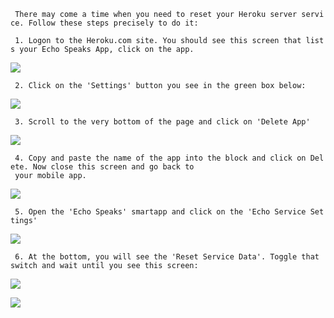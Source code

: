 ` There may come a time when you need to reset your Heroku server service. Follow these steps precisely to do it:`

` 1. Logon to the Heroku.com site. You should see this screen that lists your Echo Speaks App, click on the app.`

   ![](https://raw.githubusercontent.com/tonesto7/echo-speaks/master/resources/wiki_images/TS-1.JPG)

` 2. Click on the 'Settings' button you see in the green box below:`

   ![](https://raw.githubusercontent.com/tonesto7/echo-speaks/master/resources/wiki_images/TS-2.JPG)

` 3. Scroll to the very bottom of the page and click on 'Delete App'`

   ![](https://raw.githubusercontent.com/tonesto7/echo-speaks/master/resources/wiki_images/TS-3.JPG)

` 4. Copy and paste the name of the app into the block and click on Delete. Now close this screen and go back to`\
` your mobile app.`

   ![](https://raw.githubusercontent.com/tonesto7/echo-speaks/master/resources/wiki_images/TS-4.JPG)

` 5. Open the 'Echo Speaks' smartapp and click on the 'Echo Service Settings'`

   ![](https://raw.githubusercontent.com/tonesto7/echo-speaks/master/resources/wiki_images/TS-5.jpg)

` 6. At the bottom, you will see the 'Reset Service Data'. Toggle that switch and wait until you see this screen:`

   ![](https://raw.githubusercontent.com/tonesto7/echo-speaks/master/resources/wiki_images/TS-6.jpg)

   ![](https://raw.githubusercontent.com/tonesto7/echo-speaks/master/resources/wiki_images/TS-7.jpg)
